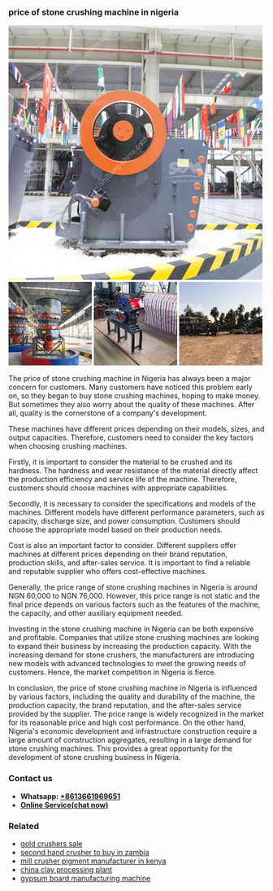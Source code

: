 <h3>price of stone crushing machine in nigeria</h3><img src='1706754009.jpg' alt=''><p>The price of stone crushing machine in Nigeria has always been a major concern for customers. Many customers have noticed this problem early on, so they began to buy stone crushing machines, hoping to make money. But sometimes they also worry about the quality of these machines. After all, quality is the cornerstone of a company's development.</p><p>These machines have different prices depending on their models, sizes, and output capacities. Therefore, customers need to consider the key factors when choosing crushing machines.</p><p>Firstly, it is important to consider the material to be crushed and its hardness. The hardness and wear resistance of the material directly affect the production efficiency and service life of the machine. Therefore, customers should choose machines with appropriate capabilities.</p><p>Secondly, it is necessary to consider the specifications and models of the machines. Different models have different performance parameters, such as capacity, discharge size, and power consumption. Customers should choose the appropriate model based on their production needs.</p><p>Cost is also an important factor to consider. Different suppliers offer machines at different prices depending on their brand reputation, production skills, and after-sales service. It is important to find a reliable and reputable supplier who offers cost-effective machines.</p><p>Generally, the price range of stone crushing machines in Nigeria is around NGN 60,000 to NGN 76,000. However, this price range is not static and the final price depends on various factors such as the features of the machine, the capacity, and other auxiliary equipment needed.</p><p>Investing in the stone crushing machine in Nigeria can be both expensive and profitable. Companies that utilize stone crushing machines are looking to expand their business by increasing the production capacity. With the increasing demand for stone crushers, the manufacturers are introducing new models with advanced technologies to meet the growing needs of customers. Hence, the market competition in Nigeria is fierce.</p><p>In conclusion, the price of stone crushing machine in Nigeria is influenced by various factors, including the quality and durability of the machine, the production capacity, the brand reputation, and the after-sales service provided by the supplier. The price range is widely recognized in the market for its reasonable price and high cost performance. On the other hand, Nigeria's economic development and infrastructure construction require a large amount of construction aggregates, resulting in a large demand for stone crushing machines. This provides a great opportunity for the development of stone crushing business in Nigeria. </p><h3>Contact us</h3><ul><li><strong>Whatsapp:&nbsp;<a href="https://wa.me/8613661969651">+8613661969651</a></strong></li><li><a href="https://swt.shibang-china.com/?git&amp;zhl&amp;price of stone crushing machine in nigeria"><strong>Online Service(chat now)</strong></a></li></ul><h3>Related</h3><ul><li><a href='gold crushers sale.md'>gold crushers sale</a></li><li><a href='second hand crusher to buy in zambia.md'>second hand crusher to buy in zambia</a></li><li><a href='mill crusher pigment manufacturer in kenya.md'>mill crusher pigment manufacturer in kenya</a></li><li><a href='china clay processing plant.md'>china clay processing plant</a></li><li><a href='gypsum board manufacturing machine.md'>gypsum board manufacturing machine</a></li></ul>